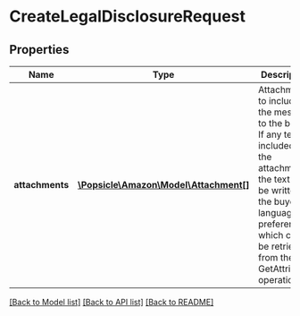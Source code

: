 # CreateLegalDisclosureRequest

## Properties
Name | Type | Description | Notes
------------ | ------------- | ------------- | -------------
**attachments** | [**\Popsicle\Amazon\Model\Attachment[]**](Attachment.md) | Attachments to include in the message to the buyer. If any text is included in the attachment, the text must be written in the buyer&#x27;s language of preference, which can be retrieved from the GetAttributes operation. | [optional] 

[[Back to Model list]](../../README.md#documentation-for-models) [[Back to API list]](../../README.md#documentation-for-api-endpoints) [[Back to README]](../../README.md)

